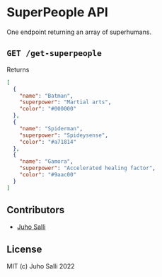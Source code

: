 # SuperPeople API

One endpoint returning an array of superhumans.

## `GET /get-superpeople`

Returns

```json
[
  {
    "name": "Batman",
    "superpower": "Martial arts",
    "color": "#000000"
  },
  {
    "name": "Spiderman",
    "superpower": "Spideysense",
    "color": "#a71814"
  },
  {
    "name": "Gamora",
    "superpower": "Accelerated healing factor",
    "color": "#9aac00"
  }
]
```

## Contributors

- [Juho Salli](https://github.com/juhosa)

## License

MIT (c) Juho Salli 2022
